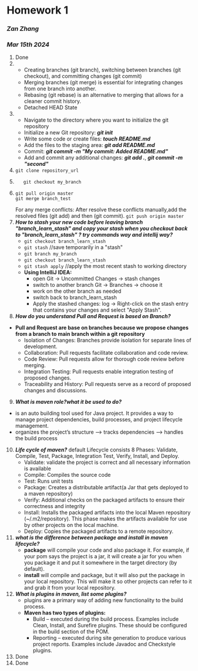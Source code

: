 # **Homework 1**
### _Zan Zhang_
### _Mar 15th 2024_

1. Done
2.  - Creating branches (git branch), switching between branches (git checkout), and committing changes (git commit)
    - Merging branches (git merge) is essential for integrating changes from one branch into another. 
    - Rebasing (git rebase) is an alternative to merging that allows for a cleaner commit history.
    - Detached HEAD State
3. - Navigate to the directory where you want to initialize the git repository
   - Initialize a new Git repository: **_git init_** 
   - Write some code or create files: **_touch README.md_**
   - Add the files to the staging area: **_git add README.md_**
   - Commit: **_git commit -m "My commit: Added README.md"_**
   - Add and commit any additional changes: **_git add ._**, **_git commit -m "second"_**
4.  ```git clone repository_url```
5. ```git branch my_branch
      git checkout my_branch
   ```
6. ```checkout master
   git pull origin master
   git merge branch_test
   ```
   For any merge conflicts: After resolve these conflicts manually,add the resolved files (git add) and then (git commit).
   ```git push origin master```
7. **_How to stash your new code before leaving branch "branch_learn_stash" and copy your stash when you checkout back to "branch_learn_stash" ? try commands way and intellij way?_**
     - ```git checkout branch_learn_stash```
     - ```git stash``` //save temporarily in a "stash"
     - ```git branch my_branch```
     - ```git checkout branch_learn_stash```
     - ```git stash apply``` //apply the most recent stash to working directory
   - **Using IntelliJ IDEA:**
     - open Git -> Uncommitted Changes -> stash changes
     - switch to another branch Git -> Branches -> choose it
     - work on the other branch as needed
     - switch back to branch_learn_stash
     - Apply the stashed changes: log -> Right-click on the stash entry that contains your changes and select "Apply Stash".
8. **_How do you understand Pull and Request is based on Branch?_**
- **Pull and Request are base on branches because we propose changes from a branch to main branch within a git repository**
  - Isolation of Changes: Branches provide isolation for separate lines of development.
  - Collaboration: Pull requests facilitate collaboration and code review.
  - Code Review: Pull requests allow for thorough code review before merging.
  - Integration Testing: Pull requests enable integration testing of proposed changes.
  - Traceability and History: Pull requests serve as a record of proposed changes and discussions.
9. **_What is maven role?what it be used to do?_**
  - is an auto building tool used for Java project. It provides a way to manage project dependencies, build processes, and project lifecycle management.
  - organizes the project’s structure --> tracks dependencies --> handles the build process
10. **_Life cycle of maven?_**
    default Lifecycle consists 8 Phases: Validate, Compile, Test, Package, Integration Test, Verify, Install, and Deploy.
    - Validate: validate the project is correct and all necessary information is available
    - Compile: Compiles the source code
    - Test: Runs unit tests
    - Package: Creates a distributable artifact(a Jar that gets deployed to a maven repository)
    - Verify: Additional checks on the packaged artifacts to ensure their correctness and integrity
    - Install: Installs the packaged artifacts into the local Maven repository (~/.m2/repository). This phase makes the artifacts available for use by other projects on the local machine.
    - Deploy: Copies the packaged artifacts to a remote repository.
11. **_what is the difference between package and install in maven lifecycle?_**
    - **package** will compile your code and also package it. For example, if your pom says the project is a jar, it will create a jar for you when you package it and put it somewhere in the target directory (by default).
    - **install** will compile and package, but it will also put the package in your local repository. This will make it so other projects can refer to it and grab it from your local repository.
12. **_What is plugins in maven, list some plugins?_**
    - plugins are a primary way of adding new functionality to the build process.
    - **Maven has two types of plugins:**
      - Build – executed during the build process. Examples include Clean, Install, and Surefire plugins. These should be configured in the build section of the POM.
      - Reporting – executed during site generation to produce various project reports. Examples include Javadoc and Checkstyle plugins.
13. Done
14. Done